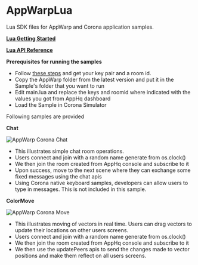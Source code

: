 AppWarpLua
==========

Lua SDK files for AppWarp and Corona application samples.

[**Lua Getting Started**](https://github.com/shephertz/AppWarpDeveloper/wiki/Lua-Getting-Started)

[**Lua API Reference**](https://github.com/shephertz/AppWarpDeveloper/wiki/Lua-API-Reference)


**Prerequisites for running the samples**

* Follow [these steps](http://appwarp.shephertz.com/game-development-center/Using-AppHQ/) and get your key pair and a room id.
* Copy the AppWarp folder from the latest version and put it in the Sample's folder that you want to run
* Edit main.lua and replace the keys and roomid where indicated with the values you got from AppHq dashboard
* Load the Sample in Corona Simulator

Following samples are provided

**Chat**

![AppWarp Corona Chat](https://dl.dropboxusercontent.com/u/61084350/Chat.png)

* This illustrates simple chat room operations. 
* Users connect and join with a random name generate from os.clock()
* We then join the room created from AppHq console and subscribe to it
* Upon success, move to the next scene where they can exchange some fixed messages using the chat apis
* Using Corona native keyboard samples, developers can allow users to type in messages. This is not included in this sample.

**ColorMove**

![AppWarp Corona Move](https://dl.dropboxusercontent.com/u/61084350/ColorMove.png)

* This illustrates moving of vectors in real time. Users can drag vectors to update their locations on other users screens.
* Users connect and join with a random name generate from os.clock()
* We then join the room created from AppHq console and subscribe to it
* We then use the updatePeers apis to send the changes made to vector positions and make them reflect on all users screens.

